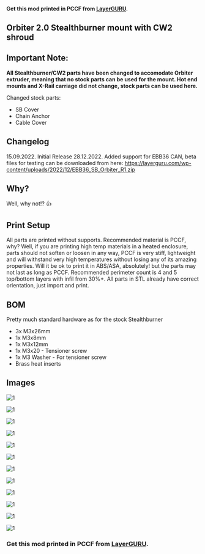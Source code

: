 #### Get this mod printed in PCCF from [LayerGURU](https://layerguru.com/product/voron-stealthburner-orbiter-2-0/).

## Orbiter 2.0 Stealthburner mount with CW2 shroud

## Important Note:

**All Stealthburner/CW2 parts have been changed to accomodate Orbiter extruder, meaning that no stock parts can be used for the mount. Hot end mounts and X-Rail carriage did not change, stock parts can be used here.**

Changed stock parts:

- SB Cover
- Chain Anchor
- Cable Cover

## Changelog
15.09.2022.
Initial Release
28.12.2022.
Added support for EBB36 CAN, beta files for testing can be downloaded from here: https://layerguru.com/wp-content/uploads/2022/12/EBB36_SB_Orbiter_R1.zip 

## Why?

Well, why not!? 👍

## Print Setup

All parts are printed without supports. Recommended material is PCCF, why? Well, if you are printing high temp materials in a heated enclosure, parts should not soften or loosen in any way, PCCF is very stiff, lightweight and will withstand very high temperatures without losing any of its amazing properties. Will it be ok to print it in ABS/ASA, absolutely! but the parts may not last as long as PCCF. Recommended perimeter count is 4 and 5 top/bottom layers with infil from 30%+. All parts in STL already have correct orientation, just import and print.


## BOM

Pretty much standard hardware as for the stock Stealthburner

- 3x M3x26mm
- 1x M3x8mm
- 1x M3x12mm
- 1x M3x20 - Tensioner screw
- 1x M3 Washer - For tensioner screw
- Brass heat inserts


## Images

![1](/Orbiter_2.0_SB_CW2_Enclosed/Images/Orbiter_2.0_SB_CW2_Enclosed__006.jpg)

![1](/Orbiter_2.0_SB_CW2_Enclosed/Images/Orbiter_2.0_SB_CW2_Enclosed__007.jpg)

![1](/Orbiter_2.0_SB_CW2_Enclosed/Images/Orbiter_2.0_SB_CW2_Enclosed__008.jpg)

![1](/Orbiter_2.0_SB_CW2_Enclosed/Images/Orbiter_2.0_SB_CW2_Enclosed__009.jpg)

![1](/Orbiter_2.0_SB_CW2_Enclosed/Images/Orbiter_2.0_SB_CW2_Enclosed__010.jpg)

![1](/Orbiter_2.0_SB_CW2_Enclosed/Images/Orbiter_2.0_SB_CW2_Enclosed__011.jpg)

![1](/Orbiter_2.0_SB_CW2_Enclosed/Images/Orbiter_2.0_SB_CW2_Enclosed__012.jpg)

![1](/Orbiter_2.0_SB_CW2_Enclosed/Images/Orbiter_2.0_SB_CW2_Enclosed__001.jpg)

![1](/Orbiter_2.0_SB_CW2_Enclosed/Images/Orbiter_2.0_SB_CW2_Enclosed__003.jpg)

![1](/Orbiter_2.0_SB_CW2_Enclosed/Images/Orbiter_2.0_SB_CW2_Enclosed__004.jpg)

![1](/Orbiter_2.0_SB_CW2_Enclosed/Images/Orbiter_2.0_SB_CW2_Enclosed__005.jpg)

![1](/Orbiter_2.0_SB_CW2_Enclosed/Images/Orbiter_2.0_SB_CW2_Enclosed__002.jpg)

### Get this mod printed in PCCF from [LayerGURU](https://layerguru.com/product/voron-stealthburner-orbiter-2-0/).
